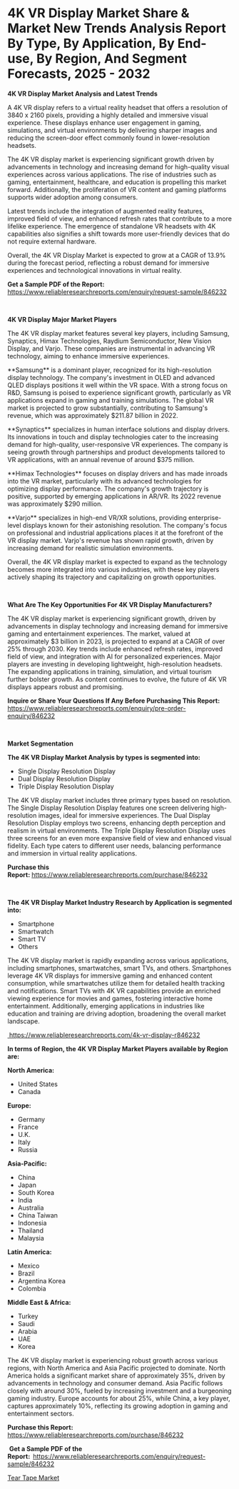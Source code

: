 <p><h1>4K VR Display Market Share & Market New Trends Analysis Report By Type, By Application, By End-use, By Region, And Segment Forecasts, 2025 - 2032</h1></p><p><strong>4K VR Display Market Analysis and Latest Trends</strong></p>
<p><p>A 4K VR display refers to a virtual reality headset that offers a resolution of 3840 x 2160 pixels, providing a highly detailed and immersive visual experience. These displays enhance user engagement in gaming, simulations, and virtual environments by delivering sharper images and reducing the screen-door effect commonly found in lower-resolution headsets.</p><p>The 4K VR display market is experiencing significant growth driven by advancements in technology and increasing demand for high-quality visual experiences across various applications. The rise of industries such as gaming, entertainment, healthcare, and education is propelling this market forward. Additionally, the proliferation of VR content and gaming platforms supports wider adoption among consumers.</p><p>Latest trends include the integration of augmented reality features, improved field of view, and enhanced refresh rates that contribute to a more lifelike experience. The emergence of standalone VR headsets with 4K capabilities also signifies a shift towards more user-friendly devices that do not require external hardware.</p><p>Overall, the 4K VR Display Market is expected to grow at a CAGR of 13.9% during the forecast period, reflecting a robust demand for immersive experiences and technological innovations in virtual reality.</p></p>
<p><strong>Get a Sample PDF of the Report:&nbsp;</strong> <a href="https://www.reliableresearchreports.com/enquiry/request-sample/846232?utm_campaign=2391&utm_medium=2&utm_source=Github&utm_content=ia&utm_term=08022025&utm_id=4k-vr-display">https://www.reliableresearchreports.com/enquiry/request-sample/846232</a></p>
<p>&nbsp;</p>
<p><strong>4K VR Display Major Market Players</strong></p>
<p><p>The 4K VR display market features several key players, including Samsung, Synaptics, Himax Technologies, Raydium Semiconductor, New Vision Display, and Varjo. These companies are instrumental in advancing VR technology, aiming to enhance immersive experiences.</p><p>**Samsung** is a dominant player, recognized for its high-resolution display technology. The company's investment in OLED and advanced QLED displays positions it well within the VR space. With a strong focus on R&D, Samsung is poised to experience significant growth, particularly as VR applications expand in gaming and training simulations. The global VR market is projected to grow substantially, contributing to Samsung's revenue, which was approximately $211.87 billion in 2022.</p><p>**Synaptics** specializes in human interface solutions and display drivers. Its innovations in touch and display technologies cater to the increasing demand for high-quality, user-responsive VR experiences. The company is seeing growth through partnerships and product developments tailored to VR applications, with an annual revenue of around $375 million.</p><p>**Himax Technologies** focuses on display drivers and has made inroads into the VR market, particularly with its advanced technologies for optimizing display performance. The company's growth trajectory is positive, supported by emerging applications in AR/VR. Its 2022 revenue was approximately $290 million.</p><p>**Varjo** specializes in high-end VR/XR solutions, providing enterprise-level displays known for their astonishing resolution. The company's focus on professional and industrial applications places it at the forefront of the VR display market. Varjo's revenue has shown rapid growth, driven by increasing demand for realistic simulation environments.</p><p>Overall, the 4K VR display market is expected to expand as the technology becomes more integrated into various industries, with these key players actively shaping its trajectory and capitalizing on growth opportunities.</p></p>
<p>&nbsp;</p>
<p><strong>What Are The Key Opportunities For 4K VR Display Manufacturers?</strong></p>
<p><p>The 4K VR display market is experiencing significant growth, driven by advancements in display technology and increasing demand for immersive gaming and entertainment experiences. The market, valued at approximately $3 billion in 2023, is projected to expand at a CAGR of over 25% through 2030. Key trends include enhanced refresh rates, improved field of view, and integration with AI for personalized experiences. Major players are investing in developing lightweight, high-resolution headsets. The expanding applications in training, simulation, and virtual tourism further bolster growth. As content continues to evolve, the future of 4K VR displays appears robust and promising.</p></p>
<p><strong>Inquire or Share Your Questions If Any Before Purchasing This Report:</strong> <a href="https://www.reliableresearchreports.com/enquiry/pre-order-enquiry/846232?utm_campaign=2391&utm_medium=2&utm_source=Github&utm_content=ia&utm_term=08022025&utm_id=4k-vr-display">https://www.reliableresearchreports.com/enquiry/pre-order-enquiry/846232</a></p>
<p>&nbsp;</p>
<p><strong>Market Segmentation</strong></p>
<p><strong>The 4K VR Display Market Analysis by types is segmented into:</strong></p>
<p><ul><li>Single Display Resolution Display</li><li>Dual Display Resolution Display</li><li>Triple Display Resolution Display</li></ul></p>
<p><p>The 4K VR display market includes three primary types based on resolution. The Single Display Resolution Display features one screen delivering high-resolution images, ideal for immersive experiences. The Dual Display Resolution Display employs two screens, enhancing depth perception and realism in virtual environments. The Triple Display Resolution Display uses three screens for an even more expansive field of view and enhanced visual fidelity. Each type caters to different user needs, balancing performance and immersion in virtual reality applications.</p></p>
<p><strong>Purchase this Report:&nbsp;</strong><a href="https://www.reliableresearchreports.com/purchase/846232?utm_campaign=2391&utm_medium=2&utm_source=Github&utm_content=ia&utm_term=08022025&utm_id=4k-vr-display">https://www.reliableresearchreports.com/purchase/846232</a></p>
<p>&nbsp;</p>
<p><strong>The 4K VR Display Market Industry Research by Application is segmented into:</strong></p>
<p><ul><li>Smartphone</li><li>Smartwatch</li><li>Smart TV</li><li>Others</li></ul></p>
<p><p>The 4K VR display market is rapidly expanding across various applications, including smartphones, smartwatches, smart TVs, and others. Smartphones leverage 4K VR displays for immersive gaming and enhanced content consumption, while smartwatches utilize them for detailed health tracking and notifications. Smart TVs with 4K VR capabilities provide an enriched viewing experience for movies and games, fostering interactive home entertainment. Additionally, emerging applications in industries like education and training are driving adoption, broadening the overall market landscape.</p></p>
<p><a href="https://www.reliableresearchreports.com/4k-vr-display-r846232?utm_campaign=2391&utm_medium=2&utm_source=Github&utm_content=ia&utm_term=08022025&utm_id=4k-vr-display">&nbsp;https://www.reliableresearchreports.com/4k-vr-display-r846232</a></p>
<p><strong>In terms of Region, the 4K VR Display Market Players available by Region are:</strong></p>
<p>
    <p> <strong> North America: </strong>
        <ul>
            <li>United States</li>
            <li>Canada</li>
        </ul>
        </p> 
    <p> <strong> Europe: </strong>
        <ul>
            <li>Germany</li>
            <li>France</li>
            <li>U.K.</li>
            <li>Italy</li>
            <li>Russia</li>
        </ul>
        </p> 
    <p> <strong> Asia-Pacific: </strong>
        <ul>
            <li>China</li>
            <li>Japan</li>
            <li>South Korea</li>
            <li>India</li>
            <li>Australia</li>
            <li>China Taiwan</li>
            <li>Indonesia</li>
            <li>Thailand</li>
            <li>Malaysia</li>
        </ul>
        </p> 
    <p> <strong> Latin America: </strong>
        <ul>
            <li>Mexico</li>
            <li>Brazil</li>
            <li>Argentina Korea</li>
            <li>Colombia</li>
        </ul>
        </p> 
    <p> <strong> Middle East & Africa: </strong>
        <ul>
            <li>Turkey</li>
            <li>Saudi</li>
            <li>Arabia</li>
            <li>UAE</li>
            <li>Korea</li>
        </ul>
    </p>
    </p>
<p><p>The 4K VR display market is experiencing robust growth across various regions, with North America and Asia Pacific projected to dominate. North America holds a significant market share of approximately 35%, driven by advancements in technology and consumer demand. Asia Pacific follows closely with around 30%, fueled by increasing investment and a burgeoning gaming industry. Europe accounts for about 25%, while China, a key player, captures approximately 10%, reflecting its growing adoption in gaming and entertainment sectors.</p></p>
<p><strong>Purchase this Report: </strong><a href="https://www.reliableresearchreports.com/purchase/846232?utm_campaign=2391&utm_medium=2&utm_source=Github&utm_content=ia&utm_term=08022025&utm_id=4k-vr-display">https://www.reliableresearchreports.com/purchase/846232</a></p>
<p>&nbsp;<strong>Get a Sample PDF of the Report:&nbsp;&nbsp;</strong><a href="https://www.reliableresearchreports.com/enquiry/request-sample/846232?utm_campaign=2391&utm_medium=2&utm_source=Github&utm_content=ia&utm_term=08022025&utm_id=4k-vr-display">https://www.reliableresearchreports.com/enquiry/request-sample/846232</a></p>
<p><strong></strong></p>
<p><p><a href="https://github.com/hartsockdonnette82/Market-Research-Report-List-1/blob/main/tear-tape-market.md?utm_campaign=2391&utm_medium=2&utm_source=Github&utm_content=ia&utm_term=08022025&utm_id=4k-vr-display">Tear Tape Market</a></p></p>